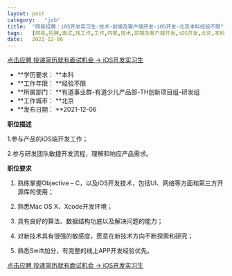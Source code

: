 ```yaml
---
layout:	post
category:	"job"
title:	"网易招聘：iOS开发实习生-技术-前端及客户端开发-iOS开发-北京本科经验不限"
tags:	[网易,招聘,面试,找工作,工作,内推,技术,前端及客户端开发,iOS开发,北京,本科,经验不限]
date:	2021-12-06
---
```


[点击应聘 投递简历就有面试机会 ->  iOS开发实习生](http://mobile.bole.netease.com/bole/boleDetail?id=7786&employeeId=346f03c3cda5f04c&key=all)



- **学历要求： **本科
- **工作年限： **经验不限
- **所属部门： **有道事业群-有道少儿产品部-TH创新项目组-研发组
- **工作城市： **北京
- **发布日期： **2021-12-06



**职位描述**

1.参与产品的iOS端开发工作；

2.参与研发团队敏捷开发流程，理解和响应产品需求。



**职位要求**

1. 熟练掌握Objective – C，以及iOS开发技术，包括UI、网络等方面和第三方开源库的使用；

2. 熟悉Mac OS X、Xcode开发环境；

3. 具有良好的算法、数据结构功底以及解决问题的能力；

4. 对新技术具有很强的敏感度，愿意在新技术方向不断探索和研究；

5. 熟悉Swift加分，有完整的线上APP开发经验优先。



[点击应聘 投递简历就有面试机会 ->  iOS开发实习生](http://mobile.bole.netease.com/bole/boleDetail?id=7786&employeeId=346f03c3cda5f04c&key=all)